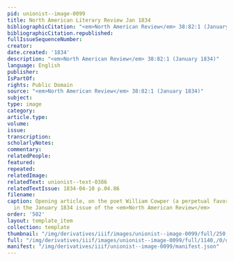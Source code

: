 ```yaml
---
pid: unionist--image-0099
title: North American Literary Review Jan 1834
bibliographicCitation: "<em>North American Review</em> 38:82:1 (January 1834)"
bibliographicCitation.republished: 
fullIssueSequenceNumber: 
creator: 
date.created: '1834'
description: "<em>North American Review</em> 38:82:1 (January 1834)"
language: English
publisher: 
IsPartOf: 
rights: Public Domain
source: "<em>North American Review</em> 38:82:1 (January 1834)"
subject: 
type: image
category: 
article.type: 
volume: 
issue: 
transcription: 
scholarlyNotes: 
commentary: 
relatedPeople: 
featured: 
repeated: 
relatedImage: 
relatedText: unionist--text-0386
relatedTextIssue: 1834-04-10 p.04.86
filename: 
caption: Opening article, on the poet William Cowper (a perpetual favorite of Abolitionists),
  in the January 1834 issue of the <em>North American Review</em>
order: '502'
layout: template_item
collection: template
thumbnail: "/img/derivatives/iiif/images/unionist--image-0099/full/250,/0/default.jpg"
full: "/img/derivatives/iiif/images/unionist--image-0099/full/1140,/0/default.jpg"
manifest: "/img/derivatives/iiif/unionist--image-0099/manifest.json"
---
```

